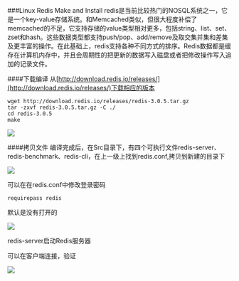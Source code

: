 ###Linux Redis Make and Install
redis是当前比较热门的NOSQL系统之一，它是一个key-value存储系统。和Memcached类似，但很大程度补偿了memcached的不足，它支持存储的value类型相对更多，包括string、list、set、zset和hash。这些数据类型都支持push/pop、add/remove及取交集并集和差集及更丰富的操作。在此基础上，redis支持各种不同方式的排序。Redis数据都是缓存在计算机内存中，并且会周期性的把更新的数据写入磁盘或者把修改操作写入追加的记录文件。

####下载编译
从[http://download.redis.io/releases/](http://download.redis.io/releases/)下载相应的版本

	wget http://download.redis.io/releases/redis-3.0.5.tar.gz
	tar -zxvf redis-3.0.5.tar.gz -C ./
	cd redis-3.0.5
	make

![](https://github.com/silence940109/Java/blob/master/Linux_Redis_Make/image/redis_make.png)

####拷贝文件
编译完成后，在Src目录下，有四个可执行文件redis-server、redis-benchmark、redis-cli，在上一级上找到redis.conf,拷贝到新建的目录下

![](https://github.com/silence940109/Java/blob/master/Linux_Redis_Make/image/redis.png)

可以在在redis.conf中修改登录密码

	requirepass redis

默认是没有打开的

![](https://github.com/silence940109/Java/blob/master/Linux_Redis_Make/image/redis-password.png)

redis-server启动Redis服务器

可以在客户端连接，验证

![](https://github.com/silence940109/Java/blob/master/Linux_Redis_Make/image/redis-cli.png)
